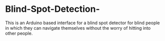 # Blind-Spot-Detection-
This is an Arduino based interface for a blind spot detector for blind people in which they can navigate themselves without the worry of hitting into other people.
